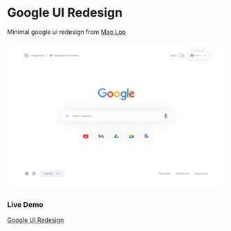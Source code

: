 # Google UI Redesign

Minimal google ui redesign from [Mao Lop](https://dribbble.com/m4st3rmiau)

![Google Redesign](img/screenshoot.png)

### Live Demo

[Google UI Redesign](https://johansantana.github.io/google-ui-redesign/)
